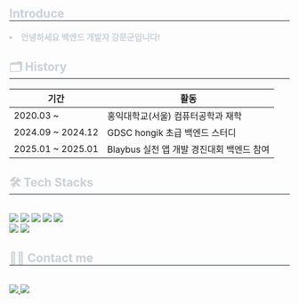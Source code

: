 <div style="text-align: left;"> 
    <h2 style="border-bottom: 1px solid #21262d; color: #c9d1d9;"> Introduce </h2>  
    <div style="font-weight: 700; font-size: 15px; text-align: left; color: #c9d1d9;"> <li>안녕하세요 백엔드 개발자 강문군입니다! </div> 
    </div>
    <div style="text-align: left;">
    <h2 style="border-bottom: 1px solid #21262d; color: #c9d1d9;"> 🗂️ History </h2>  
    <table>
        <thead>
            <tr>
                <th>기간</th>
                <th>활동</th>
            </tr>
        </thead>
        <tbody>
            <tr>
                <td>2020.03 ~ </td>
                <td>홍익대학교(서울) 컴퓨터공학과 재학</td>
            </tr>
            <tr>
                <td>2024.09 ~ 2024.12</td>
                <td>GDSC hongik 초급 백엔드 스터디</td>
            </tr>
            <tr>
                <td>2025.01 ~ 2025.01</td>
                <td>Blaybus 실전 앱 개발 경진대회 백엔드 참여</td>
            </tr>
        </tbody>
    </table>
</div>
    <div style="text-align: left;">
    <h2 style="border-bottom: 1px solid #21262d; color: #c9d1d9;"> 🛠️ Tech Stacks </h2> <br> 
    <div style="margin: ; text-align: left;" "text-align: left;"> <img src="https://img.shields.io/badge/C-A8B9CC?style=for-the-badge&logo=C&logoColor=white">
          <img src="https://img.shields.io/badge/C++-00599C?style=for-the-badge&logo=C%2B%2B&logoColor=white">
          <img src="https://img.shields.io/badge/Firebase-FFCA28?style=for-the-badge&logo=Firebase&logoColor=white">
          <img src="https://img.shields.io/badge/Github-181717?style=for-the-badge&logo=Github&logoColor=white">
          <img src="https://img.shields.io/badge/Java-007396?style=for-the-badge&logo=Java&logoColor=white">
          <br/><img src="https://img.shields.io/badge/Spring Boot-6DB33F?style=for-the-badge&logo=Spring Boot&logoColor=white">
          <img src="https://img.shields.io/badge/Spring-6DB33F?style=for-the-badge&logo=Spring&logoColor=white">
          </div>
    </div>
    <div style="text-align: left;">
    <h2 style="border-bottom: 1px solid #21262d; color: #c9d1d9;"> 🧑‍💻 Contact me </h2> <br> 
    <div style="text-align: left;"> <a href=mailto:ansrns6671@gmail.com> <img src="https://img.shields.io/badge/Gmail-EA4335?style=for-the-badge&logo=Gmail&logoColor=white&link=mailto:ansrns6671@gmail.com"> </a>
         <a href=https://www.instagram.com/un6unw/> <img src="https://img.shields.io/badge/Instagram-E4405F?style=for-the-badge&logo=Instagram&logoColor=white&link=https://www.instagram.com/un6unw/"> </a>
          </div>  <br> 
    <div style="text-align: left;">  </div> 
    </div>
    

<!--
**uoo6uoow/uoo6uoow** is a ✨ _special_ ✨ repository because its `README.md` (this file) appears on your GitHub profile.

Here are some ideas to get you started:

- 🔭 I’m currently working on ...
- 🌱 I’m currently learning ...
- 👯 I’m looking to collaborate on ...
- 🤔 I’m looking for help with ...
- 💬 Ask me about ...
- 📫 How to reach me: ...
- 😄 Pronouns: ...
- ⚡ Fun fact: ...
-->
